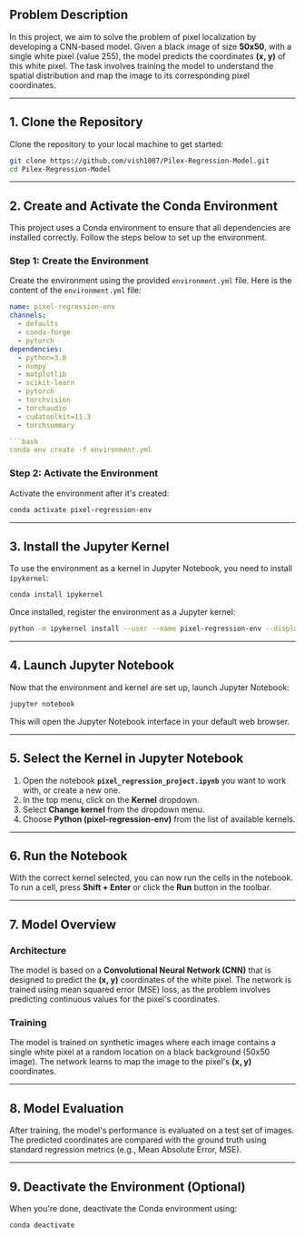 ## Problem Description

In this project, we aim to solve the problem of pixel localization by developing a CNN-based model. Given a black image of size **50x50**, with a single white pixel (value 255), the model predicts the coordinates **(x, y)** of this white pixel. The task involves training the model to understand the spatial distribution and map the image to its corresponding pixel coordinates.

---

## 1. **Clone the Repository**

Clone the repository to your local machine to get started:

```bash
git clone https://github.com/vish1007/Pilex-Regression-Model.git
cd Pilex-Regression-Model
```

---

## 2. **Create and Activate the Conda Environment**

This project uses a Conda environment to ensure that all dependencies are installed correctly. Follow the steps below to set up the environment.

### Step 1: **Create the Environment**

Create the environment using the provided `environment.yml` file. Here is the content of the `environment.yml` file:

```yaml
name: pixel-regression-env
channels:
  - defaults
  - conda-forge
  - pytorch
dependencies:
  - python=3.8
  - numpy
  - matplotlib
  - scikit-learn
  - pytorch
  - torchvision
  - torchaudio
  - cudatoolkit=11.3
  - torchsummary

```bash
conda env create -f environment.yml
```

### Step 2: **Activate the Environment**

Activate the environment after it's created:

```bash
conda activate pixel-regression-env
```

---

## 3. **Install the Jupyter Kernel**

To use the environment as a kernel in Jupyter Notebook, you need to install `ipykernel`:

```bash
conda install ipykernel
```

Once installed, register the environment as a Jupyter kernel:

```bash
python -m ipykernel install --user --name pixel-regression-env --display-name "Python (pixel-regression-env)"
```

---

## 4. **Launch Jupyter Notebook**

Now that the environment and kernel are set up, launch Jupyter Notebook:

```bash
jupyter notebook
```

This will open the Jupyter Notebook interface in your default web browser.

---

## 5. **Select the Kernel in Jupyter Notebook**

1. Open the notebook **`pixel_regression_project.ipynb`** you want to work with, or create a new one.
2. In the top menu, click on the **Kernel** dropdown.
3. Select **Change kernel** from the dropdown menu.
4. Choose **Python (pixel-regression-env)** from the list of available kernels.


---

## 6. **Run the Notebook**

With the correct kernel selected, you can now run the cells in the notebook. To run a cell, press **Shift + Enter** or click the **Run** button in the toolbar.

---

## 7. **Model Overview**

### Architecture

The model is based on a **Convolutional Neural Network (CNN)** that is designed to predict the **(x, y)** coordinates of the white pixel. The network is trained using mean squared error (MSE) loss, as the problem involves predicting continuous values for the pixel's coordinates.

### Training

The model is trained on synthetic images where each image contains a single white pixel at a random location on a black background (50x50 image). The network learns to map the image to the pixel's **(x, y)** coordinates.

---

## 8. **Model Evaluation**

After training, the model's performance is evaluated on a test set of images. The predicted coordinates are compared with the ground truth using standard regression metrics (e.g., Mean Absolute Error, MSE).

---

## 9. **Deactivate the Environment (Optional)**

When you're done, deactivate the Conda environment using:

```bash
conda deactivate
```
